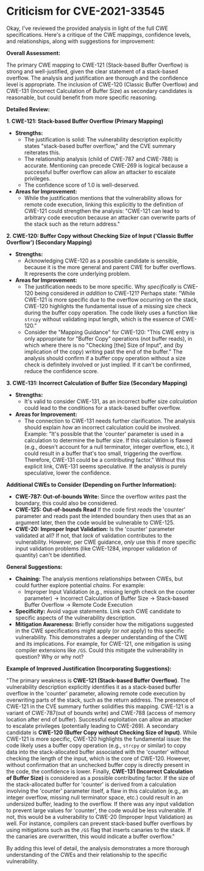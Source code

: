 # Criticism for CVE-2021-33545

Okay, I've reviewed the provided analysis in light of the full CWE specifications. Here's a critique of the CWE mappings, confidence levels, and relationships, along with suggestions for improvement:

**Overall Assessment:**

The primary CWE mapping to CWE-121 (Stack-based Buffer Overflow) is strong and well-justified, given the clear statement of a stack-based overflow. The analysis and justification are thorough and the confidence level is appropriate. The inclusion of CWE-120 (Classic Buffer Overflow) and CWE-131 (Incorrect Calculation of Buffer Size) as secondary candidates is reasonable, but could benefit from more specific reasoning.

**Detailed Review:**

**1. CWE-121: Stack-based Buffer Overflow (Primary Mapping)**

*   **Strengths:**
    *   The justification is solid:  The vulnerability description explicitly states "stack-based buffer overflow," and the CVE summary reiterates this.
    *   The relationship analysis (child of CWE-787 and CWE-788) is accurate. Mentioning can precede CWE-269 is logical because a successful buffer overflow can allow an attacker to escalate privileges.
    *   The confidence score of 1.0 is well-deserved.
*   **Areas for Improvement:**
    *   While the justification mentions that the vulnerability allows for remote code execution, linking this explicitly to the definition of CWE-121 could strengthen the analysis: "CWE-121 can lead to arbitrary code execution because an attacker can overwrite parts of the stack such as the return address."

**2. CWE-120: Buffer Copy without Checking Size of Input ('Classic Buffer Overflow') (Secondary Mapping)**

*   **Strengths:**
    *   Acknowledging CWE-120 as a possible candidate is sensible, because it is the more general and parent CWE for buffer overflows. It represents the core underlying problem.
*   **Areas for Improvement:**
    *   The justification needs to be more specific. Why *specifically* is CWE-120 being considered *in addition* to CWE-121?  Perhaps state: "While CWE-121 is more specific due to the overflow occurring on the stack, CWE-120 highlights the fundamental issue of a missing size check during the buffer copy operation. The code likely uses a function like `strcpy` without validating input length, which is the essence of CWE-120."
    *   Consider the "Mapping Guidance" for CWE-120: "This CWE entry is only appropriate for "Buffer Copy" operations (not buffer reads), in which where there is no "Checking [the] Size of Input", and (by implication of the copy) writing past the end of the buffer."  The analysis should confirm if a buffer copy operation without a size check is definitely involved or just implied. If it can't be confirmed, reduce the confidence score.

**3. CWE-131: Incorrect Calculation of Buffer Size (Secondary Mapping)**

*   **Strengths:**
    *   It's valid to consider CWE-131, as an incorrect buffer size *calculation* could lead to the conditions for a stack-based buffer overflow.
*   **Areas for Improvement:**
    *   The connection to CWE-131 needs further clarification. The analysis should explain *how* an incorrect calculation could be involved.  Example: "It's possible that the 'counter' parameter is used in a calculation to determine the buffer size. If this calculation is flawed (e.g., doesn't account for a null terminator, integer overflow, etc.), it could result in a buffer that's too small, triggering the overflow. Therefore, CWE-131 could be a contributing factor."  Without this explicit link, CWE-131 seems speculative. If the analysis *is* purely speculative, lower the confidence.

**Additional CWEs to Consider (Depending on Further Information):**

*   **CWE-787: Out-of-bounds Write:** Since the overflow *writes* past the boundary, this could also be considered.
*   **CWE-125: Out-of-bounds Read** If the code first *reads* the 'counter' parameter and reads past the intended boundary then uses that as an argument later, then the code would be vulnerable to CWE-125.
*   **CWE-20: Improper Input Validation:** Is the 'counter' parameter validated at all? If not, that *lack* of validation contributes to the vulnerability. However, per CWE guidance, *only* use this if more specific input validation problems (like CWE-1284, improper validation of quantity) can't be identified.

**General Suggestions:**

*   **Chaining:** The analysis mentions relationships between CWEs, but could further explore potential *chains*. For example:
    *   Improper Input Validation (e.g., missing length check on the counter parameter) -> Incorrect Calculation of Buffer Size -> Stack-based Buffer Overflow -> Remote Code Execution
*   **Specificity:**  Avoid vague statements. Link each CWE candidate to specific aspects of the vulnerability description.
*   **Mitigation Awareness:** Briefly consider how the mitigations suggested in the CWE specifications might apply (or *not* apply) to this specific vulnerability. This demonstrates a deeper understanding of the CWE and its implications. For example, for CWE-121, one mitigation is using compiler extensions like `/GS`. Could this mitigate the vulnerability in question? Why or why not?

**Example of Improved Justification (Incorporating Suggestions):**

"The primary weakness is **CWE-121 (Stack-based Buffer Overflow)**. The vulnerability description explicitly identifies it as a stack-based buffer overflow in the 'counter' parameter, allowing remote code execution by overwriting parts of the stack, such as the return address. The presence of CWE-121 in the CVE summary further solidifies this mapping. CWE-121 is a variant of CWE-787(out of bounds write) and CWE-788 (access of memory location after end of buffer). Successful exploitation can allow an attacker to escalate privileges (potentially leading to CWE-269).
A secondary candidate is **CWE-120 (Buffer Copy without Checking Size of Input)**. While CWE-121 is more specific, CWE-120 highlights the fundamental issue: the code likely uses a buffer copy operation (e.g., `strcpy` or similar) to copy data into the stack-allocated buffer associated with the 'counter' without checking the length of the input, which is the core of CWE-120. However, without confirmation that an unchecked buffer copy is directly present in the code, the confidence is lower.
Finally, **CWE-131 (Incorrect Calculation of Buffer Size)** is considered as a possible contributing factor. If the size of the stack-allocated buffer for 'counter' is derived from a calculation involving the 'counter' parameter itself, a flaw in this calculation (e.g., an integer overflow, missing null terminator space, etc.) could result in an undersized buffer, leading to the overflow. If there was any input validation to prevent large values for 'counter', the code would be less vulnerable. If not, this would be a vulnerability to CWE-20 (Improper Input Validation) as well.
For instance, compilers can prevent stack-based buffer overflows by using mitigations such as the `/GS` flag that inserts canaries to the stack. If the canaries are overwritten, this would indicate a buffer overflow."

By adding this level of detail, the analysis demonstrates a more thorough understanding of the CWEs and their relationship to the specific vulnerability.